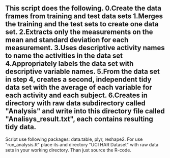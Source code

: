  This script does the following. 
 0.Create the data frames from training and test data sets
 1.Merges the training and the test sets to create one data set.
 2.Extracts only the measurements on the mean and standard deviation for each measurement. 
 3.Uses descriptive activity names to name the activities in the data set
 4.Appropriately labels the data set with descriptive variable names. 
 5.From the data set in step 4, creates a second, independent tidy data set 
       with the average of each variable for each activity and each subject.
 6.Creates in directory with raw data subdirectory called "Analysis" 
       and write into this directory file called "Analisys_result.txt", 
       each contains resulting tidy data.
----------------------------------------------------------------------------------
Script use following packages: data.table, plyr, reshape2.
For use "run_analysis.R" place its and directory "UCI HAR Dataset" with raw data sets in your working directory.
Than just source the  R-code.
